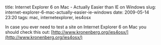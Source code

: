 title: Internet Explorer 6 on Mac - Actually Easier than IE on Windows
slug: internet-explorer-6-mac-actually-easier-ie-windows
date: 2009-05-14 23:20
tags: mac, internetexplorer, ies4osx

In case you ever need to test a site on Internet Explorer 6 on Mac you should check this out: [http://www.kronenberg.org/ies4osx/](http://www.kronenberg.org/ies4osx/)
